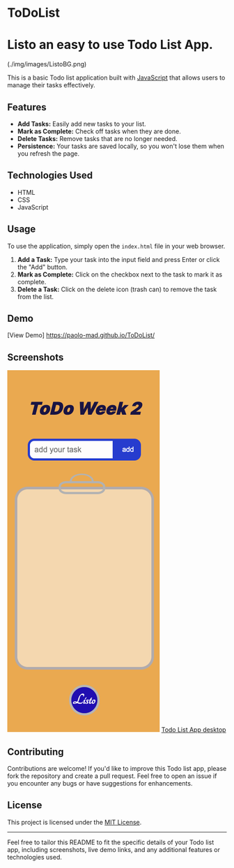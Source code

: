 # ToDoList

# Listo an easy to use Todo List App. 
(./img/images/ListoBG.png)

This is a basic Todo list application built with [JavaScript](https://developer.mozilla.org/en-US/docs/Web/JavaScript) that allows users to manage their tasks effectively.

## Features

- **Add Tasks:** Easily add new tasks to your list.
- **Mark as Complete:** Check off tasks when they are done.
- **Delete Tasks:** Remove tasks that are no longer needed.
- **Persistence:** Your tasks are saved locally, so you won't lose them when you refresh the page.

## Technologies Used

- HTML
- CSS
- JavaScript

## Usage

To use the application, simply open the `index.html` file in your web browser.

1. **Add a Task:** Type your task into the input field and press Enter or click the "Add" button.
2. **Mark as Complete:** Click on the checkbox next to the task to mark it as complete.
3. **Delete a Task:** Click on the delete icon (trash can) to remove the task from the list.

## Demo

[View Demo]  https://paolo-mad.github.io/ToDoList/

## Screenshots

![Todo List App iPhone14](./img/images/iphone14.png/)
[Todo List App desktop](./img/images/desktop.png)


## Contributing

Contributions are welcome! If you'd like to improve this Todo list app, please fork the repository and create a pull request. Feel free to open an issue if you encounter any bugs or have suggestions for enhancements.

## License

This project is licensed under the [MIT License](LICENSE).

---

Feel free to tailor this README to fit the specific details of your Todo list app, including screenshots, live demo links, and any additional features or technologies used.
